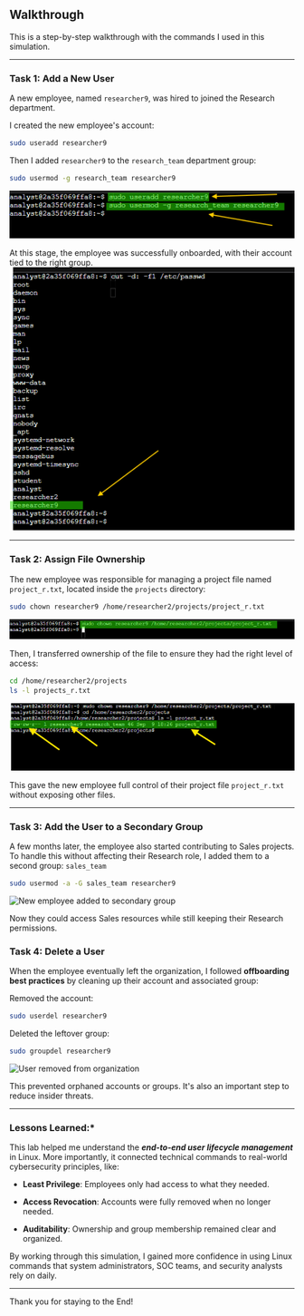 ## Walkthrough  

This is a step-by-step walkthrough with the commands I used in this simulation.  

---

### **Task 1: Add a New User**  

A new employee, named `researcher9`, was hired to joined the Research department.

I created the new employee's account:
```bash
sudo useradd researcher9
```

Then I added `researcher9` to the `research_team` department group:
```bash
sudo usermod -g research_team researcher9
```
![Add user](screenshots/Add_user_research9.png)

At this stage, the employee was successfully onboarded, with their account tied to the right group.
![User_added](screenshots/Reasearcher9_added_successfully.png)

---

### **Task 2: Assign File Ownership**

The new employee was responsible for managing a project file named `project_r.txt`, located inside the `projects` directory:
```bash
sudo chown researcher9 /home/researcher2/projects/project_r.txt
```
![Assigned file ownership](screenshots/Assigned_file_ownership.png)

Then, I transferred ownership of the file to ensure they had the right level of access:
```bash
cd /home/researcher2/projects
ls -l projects_r.txt
```
![File assigned successful](screenshots/File_assigned_successfully.png)

This gave the new employee full control of their project file `project_r.txt` without exposing other files.

---

### **Task 3: Add the User to a Secondary Group**

A few months later, the employee also started contributing to Sales projects. To handle this without affecting their Research role, I added them to a second group: `sales_team`
```bash
sudo usermod -a -G sales_team researcher9
```

![New employee added to secondary group](screenshots/Added_to_secondary_group)

Now they could access Sales resources while still keeping their Research permissions.

### **Task 4: Delete a User**

When the employee eventually left the organization, I followed **offboarding best practices** by cleaning up their account and associated group:

Removed the account:
```bash
sudo userdel researcher9
```

Deleted the leftover group:
```bash
sudo groupdel researcher9
```

![User removed from organization](screenshots/Reasearcher_deleted)

This prevented orphaned accounts or groups. It's also an important step to reduce insider threats.

---

### **Lessons Learned:***

This lab helped me understand the ***end-to-end user lifecycle management*** in Linux. More importantly, it connected technical commands to real-world cybersecurity principles, like:

- **Least Privilege**: Employees only had access to what they needed.

- **Access Revocation**: Accounts were fully removed when no longer needed.

- **Auditability**: Ownership and group membership remained clear and organized.

By working through this simulation, I gained more confidence in using Linux commands that system administrators, SOC teams, and security analysts rely on daily.

---
Thank you for staying to the End!
